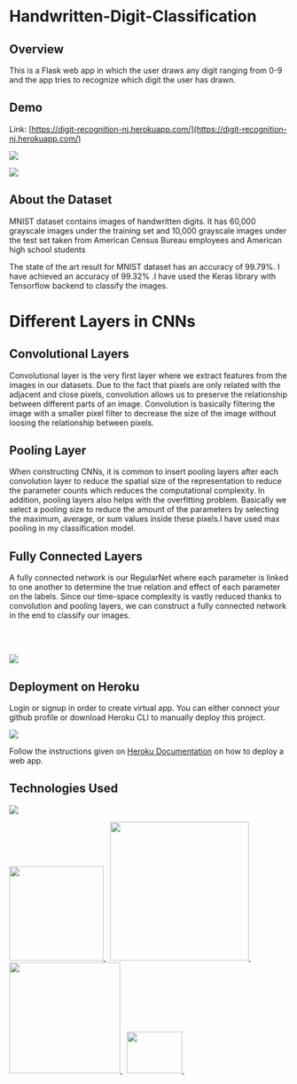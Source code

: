 # Handwritten-Digit-Classification

## Overview
This is a Flask web app in which the user draws any digit ranging from 0-9 and the app tries to recognize which digit the user has drawn.

## Demo
Link: [https://digit-recognition-nj.herokuapp.com/](https://digit-recognition-nj.herokuapp.com/)

[![](https://i.imgur.com/SroZ7hg.png)](https://digit-recognition-nj.herokuapp.com/)

[![](https://imgur.com/jgoAMDp.png)](https://digit-recognition-nj.herokuapp.com/)

## About the Dataset
MNIST dataset contains images of handwritten digits. It has 60,000 grayscale images under the training set and 10,000 grayscale images under the test set taken from American Census Bureau employees and American high school students 

The state of the art result for MNIST dataset has an accuracy of 99.79%. I have achieved an accuracy of 99.32% .I have used the Keras library with Tensorflow backend to classify the images.

# Different Layers in CNNs
## Convolutional Layers
Convolutional layer is the very first layer where we extract features from the images in our datasets. Due to the fact that pixels are only related with the adjacent and close pixels, convolution allows us to preserve the relationship between different parts of an image. Convolution is basically filtering the image with a smaller pixel filter to decrease the size of the image without loosing the relationship between pixels.

## Pooling Layer
When constructing CNNs, it is common to insert pooling layers after each convolution layer to reduce the spatial size of the representation to reduce the parameter counts which reduces the computational complexity. In addition, pooling layers also helps with the overfitting problem. Basically we select a pooling size to reduce the amount of the parameters by selecting the maximum, average, or sum values inside these pixels.I have used max pooling in my classification model.

## Fully Connected Layers
A fully connected network is our RegularNet where each parameter is linked to one another to determine the true relation and effect of each parameter on the labels. Since our time-space complexity is vastly reduced thanks to convolution and pooling layers, we can construct a fully connected network in the end to classify our images.

<br></br>

[<img target="_blank" src="https://miro.medium.com/max/2808/1*SGPGG7oeSvVlV5sOSQ2iZw.png">  ](https://github.com/Namit-Joshi/Handwritten-Digit-Classification)

## Deployment on Heroku
Login or signup in order to create virtual app. You can either connect your github profile or download Heroku CLI to manually deploy this project.

[![](https://i.imgur.com/dKmlpqX.png)](https://heroku.com)

Follow the instructions given on [Heroku Documentation](https://devcenter.heroku.com/articles/getting-started-with-python) on how to deploy a web app.


## Technologies Used

![](https://forthebadge.com/images/badges/made-with-python.svg)

[<img target="_blank" src="https://flask.palletsprojects.com/en/1.1.x/_images/flask-logo.png" width=170>  ](https://flask.palletsprojects.com/en/1.1.x/) 
&nbsp;
[<img target="_blank" src="https://number1.co.za/wp-content/uploads/2017/10/gunicorn_logo-300x85.png" width=250>  ](https://gunicorn.org) 
&nbsp;
[<img target="_blank" src="https://keras.io/img/logo.png" width=200>  ](https://keras.io/)
&nbsp;
[<img target="_blank" src="https://numpy.org/images/logos/numpy.svg" height=75 width=100>  ](https://numpy.org/)
&nbsp;
